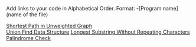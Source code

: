 Add links to your code in Alphabetical Order.
Format: -[Program name](name of the file)

[Shortest Path in Unweighted Graph](shortest_path_unweighted.py)  
[Union Find Data Structure](ufds.py)
[Longest Substring Without Repeating Characters](lengthOfLongestSubstring.py)
[Palindrome Check](palindrome_check.py)
